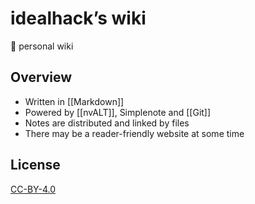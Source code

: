 # idealhack’s wiki

📓 personal wiki


## Overview

- Written in [[Markdown]]
- Powered by [[nvALT]], Simplenote and [[Git]]
- Notes are distributed and linked by files
- There may be a reader-friendly website at some time


## License

[CC-BY-4.0](https://creativecommons.org/licenses/by/4.0/)
